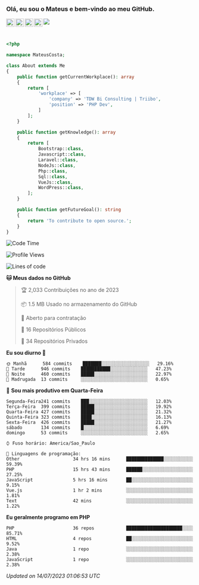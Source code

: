 
### Olá, eu sou o Mateus e bem-vindo ao meu GitHub.

<a href="https://costamateus.com.br/">
  <img align="left" alt="MLC" width="22px" src="https://www.costamateus.com.br/favicon.ico" />
</a>
<a href="https://www.linkedin.com/in/costamateus6/">
  <img align="left" alt="LinkedIn Mateus" width="22px" src="https://cdn.jsdelivr.net/npm/simple-icons@v3/icons/linkedin.svg" />
</a>
<a href="https://www.instagram.com/mateuslc6/">
  <img align="left" alt="Instagram Mateus" width="22px" src="https://cdn.jsdelivr.net/npm/simple-icons@v3/icons/instagram.svg" />
</a>
<a href="https://www.facebook.com/costamateus6/">
  <img align="left" alt="Facebook Mateus" width="22px" src="https://cdn.jsdelivr.net/npm/simple-icons@3.13.0/icons/facebook.svg" />
</a>

![](https://visitor-badge.glitch.me/badge?page_id=costamateus.costamateus)

<br />

```php
<?php

namespace MateusCosta;

class About extends Me
{
    public function getCurrentWorkplace(): array
    {
        return [
            'workplace' => [
                'company' => 'TDW Bi Consulting | Triibo',
                'position' => 'PHP Dev',
            ]
        ];
    }

    public function getKnowledge(): array
    {
        return [
            Bootstrap::class,
            Javascript::class,
            Laravel::class,
            NodeJs::class,
            Php::class,
            Sql::class,
            VueJs::class,
            WordPress::class,
        ];
    }

    public function getFutureGoal(): string
    {
        return 'To contribute to open source.';
    }
}
```

<!--START_SECTION:waka-->
![Code Time](http://img.shields.io/badge/Code%20Time-1%2C511%20hrs%2029%20mins-blue)

![Profile Views](http://img.shields.io/badge/Visualizac%C3%B5es%20do%20perfil-0-blue)

![Lines of code](https://img.shields.io/badge/Desde%20o%20Hello%20World%20eu%20escrevi--2%20Million%20linhas%20de%20c%C3%B3digo-blue)

**🐱 Meus dados no GitHub** 

> 🏆 2,033 Contribuições no ano de 2023
 > 
> 📦 1.5 MB Usado no armazenamento do GitHub 
 > 
> 💼 Aberto para contratação
 > 
> 📜 16 Repositórios Públicos 
 > 
> 🔑 34 Repositórios Privados  
 > 
**Eu sou diurno 🐤** 

```text
🌞 Manhã      584 commits    ███████░░░░░░░░░░░░░░░░░░   29.16% 
🌆 Tarde      946 commits    ███████████░░░░░░░░░░░░░░   47.23% 
🌃 Noite      460 commits    █████░░░░░░░░░░░░░░░░░░░░   22.97% 
🌙 Madrugada  13 commits     ░░░░░░░░░░░░░░░░░░░░░░░░░   0.65%

```
📅 **Sou mais produtivo em Quarta-Feira** 

```text
Segunda-Feira241 commits    ███░░░░░░░░░░░░░░░░░░░░░░   12.03% 
Terça-Feira  399 commits    █████░░░░░░░░░░░░░░░░░░░░   19.92% 
Quarta-Feira 427 commits    █████░░░░░░░░░░░░░░░░░░░░   21.32% 
Quinta-Feira 323 commits    ████░░░░░░░░░░░░░░░░░░░░░   16.13% 
Sexta-Feira  426 commits    █████░░░░░░░░░░░░░░░░░░░░   21.27% 
sábado       134 commits    █░░░░░░░░░░░░░░░░░░░░░░░░   6.69% 
domingo      53 commits     ░░░░░░░░░░░░░░░░░░░░░░░░░   2.65%

```


```text
⌚︎ Fuso horário: America/Sao_Paulo

💬 Linguagens de programação: 
Other                    34 hrs 16 mins      ██████████████░░░░░░░░░░░   59.39% 
PHP                      15 hrs 43 mins      ██████░░░░░░░░░░░░░░░░░░░   27.25% 
JavaScript               5 hrs 16 mins       ██░░░░░░░░░░░░░░░░░░░░░░░   9.15% 
Vue.js                   1 hr 2 mins         ░░░░░░░░░░░░░░░░░░░░░░░░░   1.81% 
Text                     42 mins             ░░░░░░░░░░░░░░░░░░░░░░░░░   1.22%

```

**Eu geralmente programo em PHP** 

```text
PHP                      36 repos            █████████████████████░░░░   85.71% 
HTML                     4 repos             ██░░░░░░░░░░░░░░░░░░░░░░░   9.52% 
Java                     1 repo              ░░░░░░░░░░░░░░░░░░░░░░░░░   2.38% 
JavaScript               1 repo              ░░░░░░░░░░░░░░░░░░░░░░░░░   2.38%

```



 *Updated on 14/07/2023 01:06:53 UTC*
<!--END_SECTION:waka-->
